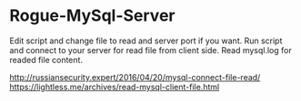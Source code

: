 Rogue-MySql-Server
==================

Edit script and change file to read and server port if you want. Run script and connect to your server for read file from client side. 
Read mysql.log for readed file content.

http://russiansecurity.expert/2016/04/20/mysql-connect-file-read/
https://lightless.me/archives/read-mysql-client-file.html